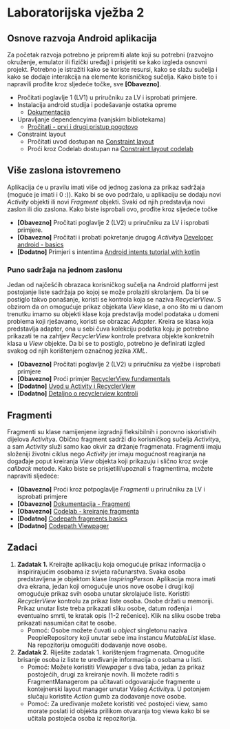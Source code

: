 # Laboratorijska vježba 2

## Osnove razvoja Android aplikacija

Za početak razvoja potrebno je pripremiti alate koji su potrebni (razvojno okruženje, emulator ili fizički uređaj) i prisjetiti se kako izgleda osnovni projekt. Potrebno je istražiti kako se koriste resursi, kako se slažu sučelja i kako se dodaje interakcija na elemente korisničkog sučelja. Kako biste to i napravili prođite kroz sljedeće točke, sve **[Obavezno]**. 

* Pročitati poglavlje 1 (LV1) u priručniku za LV i isprobati primjere.
* Instalacija android studija i podešavanje ostatka opreme
	* [Dokumentacija](https://developer.android.com/studio/install)	
* Upravljanje dependencyima (vanjskim bibliotekama)
	* [Pročitati - prvi i drugi pristup pogotovo](https://proandroiddev.com/how-to-manage-dependencies-in-multi-module-project-84620afbb415)
* Constraint layout
	* Pročitati uvod dostupan na [Constraint layout](			https://medium.com/exploring-android/exploring-the-new-android-constraintlayout-eed37fe8d8f1)
	* Proći kroz Codelab dostupan na [Constraint layout codelab](https://codelabs.developers.google.com/codelabs/constraint-layout/index.html#0)

## Više zaslona istovremeno

Aplikacija će u pravilu imati više od jednog zaslona za prikaz sadržaja (moguće je imati i 0 :)). Kako bi se ovo podržalo,  u aplikaciju se dodaju novi *Activity* objekti ili novi *Fragment* objekti. Svaki od njih predstavlja novi zaslon ili dio zaslona. Kako biste isprobali ovo, prođite kroz sljedeće točke

* **[Obavezno]** Pročitati poglavlje 2 (LV2) u priručniku za LV i isprobati primjere.
* **[Obavezno]** Pročitati i probati pokretanje drugog *Activity*a [Developer android - basics](https://developer.android.com/training/basics/firstapp/starting-activity)
* **[Dodatno]** Primjeri s intentima [Android intents tutorial with kotlin](https://www.raywenderlich.com/4700198-android-intents-tutorial-with-kotlin)


### Puno sadržaja na jednom zaslonu

Jedan od najčešćih obrazaca korisničkog sučelja na Android platformi jest postojanje liste sadržaja po kojoj se može prolaziti skrolanjem. Da bi se postiglo takvo ponašanje, koristi se kontrola koja se naziva *RecyclerView*. S obzirom da on omogućuje prikaz objekata *View* klase, a ono što mi u danom trenutku imamo su objekti klase koja predstavlja model podataka u domeni problema koji rješavamo, koristi se obrazac *Adapter*. Kreira se klasa koja predstavlja adapter, ona u sebi čuva kolekciju podatka koju je potrebno prikazati te na zahtjev *RecyclerView* kontrole pretvara objekte konkretnih klasa u *View* objekte. Da bi se to postiglo, potrebno je definirati izgled svakog od njih korištenjem označnog jezika *XML*. 

* **[Obavezno]** Pročitati poglavlje 2 (LV2) u priručniku za vježbe i isprobati primjere
* **[Obavezno]** Proći primjer [RecyclerView fundamentals](https://codelabs.developers.google.com/codelabs/kotlin-android-training-recyclerview-fundamentals/#0)
* **[Dodatno]** [Uvod u Activity i RecyclerView]( https://www.raywenderlich.com/2705552-introduction-to-android-activities-with-kotlin)
* **[Dodatno]** [Detaljno o recyclerview kontroli](https://guides.codepath.com/android/using-the-recyclerview)

## Fragmenti

Fragmenti su klase namijenjene izgradnji fleksibilnih i ponovno iskoristivih dijelova *Activity*a. Obično fragment sadrži dio korisničkog sučelja *Activity*a, a sam *Activity* služi samo kao okvir za držanje fragmenata. Fragmenti imaju složeniji životni ciklus nego *Activity* jer imaju mogućnost reagiranja na događaje poput kreiranja *View* objekta koji prikazuju i slično kroz svoje *callback* metode. Kako biste se prisjetili/upoznali s fragmentima, možete napraviti sljedeće:

* **[Obavezno]** Proći kroz potpoglavlje *Fragmenti* u priručniku za LV i isprobati primjere
* **[Obavezno]** [Dokumentacija - Fragmenti](https://developer.android.com/guide/components/fragments)
* **[Obavezno]** [Codelab - kreiranje fragmenta](https://google.dev/codelabs/kotlin-android-training-create-and-add-fragment#0)
* **[Dodatno]** [Codepath fragments basics](https://github.com/codepath/android_guides/wiki/Creating-and-Using-Fragments)
* **[Dodatno]** [Codepath Viewpager](https://guides.codepath.com/android/google-play-style-tabs-using-tablayout)



## Zadaci

1. **Zadatak 1.** Kreirajte aplikaciju koja omogućuje prikaz informacija o inspirirajućim osobama iz svijeta računarstva. Svaka osoba predstavljena je objektom klase *InspiringPerson*. Aplikacija mora imati dva ekrana, jedan koji omogućuje unos nove osobe i drugi koji omogućuje prikaz svih osoba unutar skrolajuće liste. Koristiti *RecyclerView* kontrolu za prikaz liste osoba. Osobe držati u memoriji. Prikaz unutar liste treba prikazati sliku osobe, datum rođenja i eventualno smrti, te kratak opis (1-2 rečenice). Klik na sliku osobe treba prikazati nasumičan citat te osobe. 
	* Pomoć: Osobe možete čuvati u *object* singletonu naziva PeopleRepository koji unutar sebe ima instancu *MutableList* klase. Na repozitoriju omogućiti dodavanje nove osobe.
2. **Zadatak 2.** Riješite zadatak 1. korištenjem fragmenata. Omogućite brisanje osoba iz liste te uređivanje informacija o osobama u listi.
	* Pomoć: Možete koristiti *Viewpager* s dva taba, jedan za prikaz postojećih, drugi za kreiranje novih. Ili možete raditi s FragmentManagerom pa učitavati odgovarajuće fragmente u kontejnerski layout manager unutar Vašeg *Activity*a. U potonjem slučaju koristite *Action* gumb za dodavanje nove osobe.
	* Pomoć: Za uređivanje možete koristiti već postojeći view, samo morate poslati id objekta prilikom otvaranja tog viewa kako bi se učitala postojeća osoba iz repozitorija.
